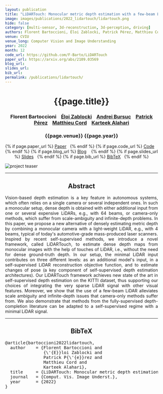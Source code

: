 ```yaml
---
layout: publication
title: "LiDARTouch: Monocular metric depth estimation with a few-beam LiDAR" 
image: images/publications/2022_lidartouch/lidartouch.png
hide: false
category: [multi-sensor, 3d-reconstruction, 3d-perception, driving]
authors: Florent Bartoccioni, Éloi Zablocki, Patrick Pérez, Matthieu Cord, Karteek Alahari
venue: CVIU
venue_long: Computer Vision and Image Understanding
year: 2022
month: 12
code_url: https://github.com/F-Barto/LiDARTouch
paper_url: https://arxiv.org/abs/2109.03569
blog_url: 
slides_url: 
bib_url: 
permalink: /publications/lidartouch/
---
```


<h1 align="center"> {{page.title}} </h1>
<!-- Simple call of authors -->
<!-- <h3 align="center"> {{page.authors}} </h3> -->
<!-- Alternatively you can add links to author pages -->
<h3 align="center"><a>Florent Bartoccioni</a> &nbsp;&nbsp; <a href="https://scholar.google.fr/citations?user=dOkbUmEAAAAJ">Éloi Zablocki</a> &nbsp;&nbsp; <a href="https://abursuc.github.io/">Andrei Bursuc</a> &nbsp;&nbsp; <a href="https://ptrckprz.github.io/">Patrick Pérez</a> &nbsp;&nbsp; <a href="http://webia.lip6.fr/~cord/">Matthieu Cord</a> &nbsp;&nbsp; <a href="https://lear.inrialpes.fr/people/alahari/">Karteek Alahari</a></h3>


<h3 align="center"> {{page.venue}} {{page.year}} </h3>

<div align="center">
  <p>
    {% if page.paper_url %}
    <a href="{{ page.paper_url }}"><i class="far fa-file-pdf"></i> Paper</a>&nbsp;&nbsp;
    {% endif %}
    {% if page.code_url %}
    <a href="{{ page.code_url }}"><i class="fab fa-github"></i> Code</a> &nbsp;&nbsp;
    {% endif %}
    {% if page.blog_url %}
    <a href="{{ page.blog_url }}"><i class="fab fa-blogger"></i> Blog</a> &nbsp;&nbsp;
    {% endif %}
    {% if page.slides_url %}
    <a href="{{ page.slides_url }}"><i class="far fa-file-pdf"></i> Slides</a>&nbsp;&nbsp;
    {% endif %}
    {% if page.bib_url %}
    <a href="{{ page.bib_url}}"><i class="far fa-file-alt"></i> BibTeX</a>&nbsp;&nbsp;
    {% endif %}
  </p>
</div>


<div class="publication-teaser">
    <img src="../../{{ page.image }}" alt="project teaser"/>
</div>


<hr>

<h2  align="center"> Abstract</h2>

<p align="justify">
Vision-based depth estimation is a key feature in autonomous systems, which often relies on a single camera or several independent ones. In such a monocular setup, dense depth is obtained with either additional input from one or several expensive LiDARs, e.g., with 64 beams, or camera-only methods, which suffer from scale-ambiguity and infinite-depth problems. In this paper, we propose a new alternative of densely estimating metric depth by combining a monocular camera with a light-weight LiDAR, e.g., with 4 beams, typical of today's automotive-grade mass-produced laser scanners. Inspired by recent self-supervised methods, we introduce a novel framework, called LiDARTouch, to estimate dense depth maps from monocular images with the help of touches of LiDAR, i.e., without the need for dense ground-truth depth. In our setup, the minimal LiDAR input contributes on three different levels: as an additional model's input, in a self-supervised LiDAR reconstruction objective function, and to estimate changes of pose (a key component of self-supervised depth estimation architectures). Our LiDARTouch framework achieves new state of the art in self-supervised depth estimation on the KITTI dataset, thus supporting our choices of integrating the very sparse LiDAR signal with other visual features. Moreover, we show that the use of a few-beam LiDAR alleviates scale ambiguity and infinite-depth issues that camera-only methods suffer from. We also demonstrate that methods from the fully-supervised depth-completion literature can be adapted to a self-supervised regime with a minimal LiDAR signal.</p>

<hr>



<h2  align="center">BibTeX</h2>
<left>
  <pre class="bibtex-box">
@article{bartoccioni2022lidartouch,
  author    = {Florent Bartoccioni and
               {\'{E}}loi Zablocki and
               Patrick P{\'{e}}rez and
               Matthieu Cord and
               Karteek Alahari},
  title     = {LiDARTouch: Monocular metric depth estimation with a few-beam LiDAR},
  journal   = {Comput. Vis. Image Underst.},
  year      = {2022}
}
</pre>
</left>

<br>
